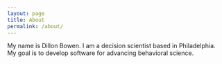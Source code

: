 ```yaml
---
layout: page
title: About
permalink: /about/
---
```


My name is Dillon Bowen. I am a decision scientist based in Philadelphia. My goal is to develop software for advancing behavioral science.